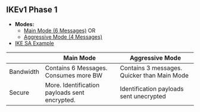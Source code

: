 ## IKEv1 Phase 1
- **Modes:**
  - [Main Mode (6 Messages)](Main_Mode) OR
  - [Aggressive Mode (4 Messages)](Aggressive_Mode)
- [IKE SA Example](../../../Terms/Security_Association/)

||Main Mode|Aggressive Mode|
|---|---|---|
|Bandwidth|Contains 6 Messages. Consumes more BW|Contains 3 messages. Quicker than Main Mode|
|Secure|More. Identification payloads sent encrypted.|Identification payloads sent unecrypted|
